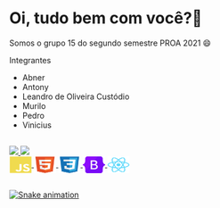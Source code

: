 <h1>Oi, tudo bem com você?👋</h1>

Somos o grupo 15 do segundo semestre PROA 2021 😄

Integrantes
- Abner
- Antony
- Leandro de Oliveira Custódio
- Murilo
- Pedro
- Vinicius
##

<div>
  <a href="https://github.com/DemodayGrupo15PROA">
  <img height="160em" src="https://github-readme-stats.vercel.app/api?username=DemodayGrupo15PROA&show_icons=true&theme=dark&include_all_commits=true&count_private=true"/>
  <img height="160em" src="https://github-readme-stats.vercel.app/api/top-langs/?username=DemodayGrupo15PROA&layout=compact&langs_count=7&theme=dark"/>
  <div style="display: inline_block">
  <img align="center" alt="JavaScript" height="30" width="40" src="https://raw.githubusercontent.com/devicons/devicon/master/icons/javascript/javascript-plain.svg">
  <img align="center" alt="HTML" height="30" width="40" src="https://raw.githubusercontent.com/devicons/devicon/master/icons/html5/html5-original.svg">
  <img align="center" alt="CSS" height="30" width="40" src="https://raw.githubusercontent.com/devicons/devicon/master/icons/css3/css3-original.svg">
  <img align="center" alt="Bootstrap" height="30" width="40" src="https://raw.githubusercontent.com/devicons/devicon/master/icons/bootstrap/bootstrap-original.svg">
  <img align="center" alt="react" height="30" width="40" src="https://raw.githubusercontent.com/devicons/devicon/master/icons/react/react-original.svg">
</div>
    
  
##

  
![Snake animation](https://github.com/LPHBackspace/LPHBackspace/blob/output/github-contribution-grid-snake.svg)   
  
  ##
